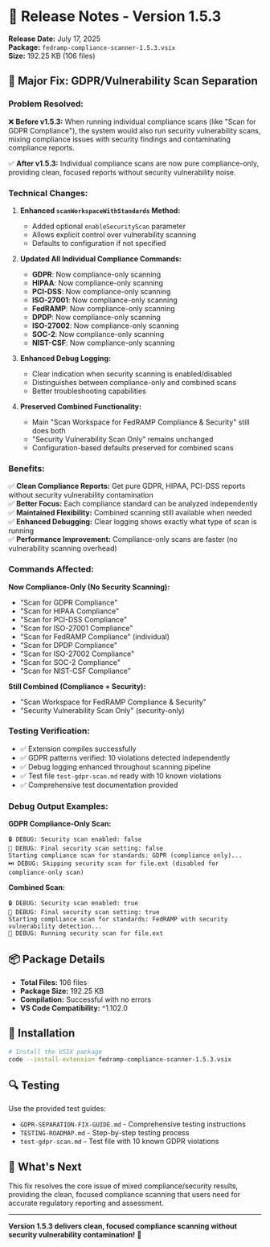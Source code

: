 # 🚀 Release Notes - Version 1.5.3

**Release Date:** July 17, 2025  
**Package:** `fedramp-compliance-scanner-1.5.3.vsix`  
**Size:** 192.25 KB (106 files)

## 🔧 Major Fix: GDPR/Vulnerability Scan Separation

### **Problem Resolved:**
❌ **Before v1.5.3:** When running individual compliance scans (like "Scan for GDPR Compliance"), the system would also run security vulnerability scans, mixing compliance issues with security findings and contaminating compliance reports.

✅ **After v1.5.3:** Individual compliance scans are now pure compliance-only, providing clean, focused reports without security vulnerability noise.

### **Technical Changes:**

1. **Enhanced `scanWorkspaceWithStandards` Method:**
   - Added optional `enableSecurityScan` parameter
   - Allows explicit control over vulnerability scanning
   - Defaults to configuration if not specified

2. **Updated All Individual Compliance Commands:**
   - **GDPR**: Now compliance-only scanning
   - **HIPAA**: Now compliance-only scanning  
   - **PCI-DSS**: Now compliance-only scanning
   - **ISO-27001**: Now compliance-only scanning
   - **FedRAMP**: Now compliance-only scanning
   - **DPDP**: Now compliance-only scanning
   - **ISO-27002**: Now compliance-only scanning
   - **SOC-2**: Now compliance-only scanning
   - **NIST-CSF**: Now compliance-only scanning

3. **Enhanced Debug Logging:**
   - Clear indication when security scanning is enabled/disabled
   - Distinguishes between compliance-only and combined scans
   - Better troubleshooting capabilities

4. **Preserved Combined Functionality:**
   - Main "Scan Workspace for FedRAMP Compliance & Security" still does both
   - "Security Vulnerability Scan Only" remains unchanged
   - Configuration-based defaults preserved for combined scans

### **Benefits:**

✅ **Clean Compliance Reports:** Get pure GDPR, HIPAA, PCI-DSS reports without security vulnerability contamination  
✅ **Better Focus:** Each compliance standard can be analyzed independently  
✅ **Maintained Flexibility:** Combined scanning still available when needed  
✅ **Enhanced Debugging:** Clear logging shows exactly what type of scan is running  
✅ **Performance Improvement:** Compliance-only scans are faster (no vulnerability scanning overhead)

### **Commands Affected:**

**Now Compliance-Only (No Security Scanning):**
- "Scan for GDPR Compliance"
- "Scan for HIPAA Compliance"  
- "Scan for PCI-DSS Compliance"
- "Scan for ISO-27001 Compliance"
- "Scan for FedRAMP Compliance" (individual)
- "Scan for DPDP Compliance"
- "Scan for ISO-27002 Compliance"
- "Scan for SOC-2 Compliance" 
- "Scan for NIST-CSF Compliance"

**Still Combined (Compliance + Security):**
- "Scan Workspace for FedRAMP Compliance & Security"
- "Security Vulnerability Scan Only" (security-only)

### **Testing Verification:**

- ✅ Extension compiles successfully
- ✅ GDPR patterns verified: 10 violations detected independently
- ✅ Debug logging enhanced throughout scanning pipeline
- ✅ Test file `test-gdpr-scan.md` ready with 10 known violations
- ✅ Comprehensive test documentation provided

### **Debug Output Examples:**

**GDPR Compliance-Only Scan:**
```
🔒 DEBUG: Security scan enabled: false
🔐 DEBUG: Final security scan setting: false
Starting compliance scan for standards: GDPR (compliance only)...
⏭️ DEBUG: Skipping security scan for file.ext (disabled for compliance-only scan)
```

**Combined Scan:**
```
🔒 DEBUG: Security scan enabled: true
🔐 DEBUG: Final security scan setting: true
Starting compliance scan for standards: FedRAMP with security vulnerability detection...
🔐 DEBUG: Running security scan for file.ext
```

## 📦 Package Details

- **Total Files:** 106 files
- **Package Size:** 192.25 KB
- **Compilation:** Successful with no errors
- **VS Code Compatibility:** ^1.102.0

## 🎯 Installation

```bash
# Install the VSIX package
code --install-extension fedramp-compliance-scanner-1.5.3.vsix
```

## 🔍 Testing

Use the provided test guides:
- `GDPR-SEPARATION-FIX-GUIDE.md` - Comprehensive testing instructions
- `TESTING-ROADMAP.md` - Step-by-step testing process
- `test-gdpr-scan.md` - Test file with 10 known GDPR violations

## 🚀 What's Next

This fix resolves the core issue of mixed compliance/security results, providing the clean, focused compliance scanning that users need for accurate regulatory reporting and assessment.

---

**Version 1.5.3 delivers clean, focused compliance scanning without security vulnerability contamination!** 🎉
